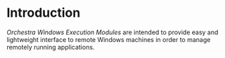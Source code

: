 # Introduction

*Orchestra Windows Execution Modules* are intended to provide easy and lightweight interface to remote Windows machines in order to manage remotely running applications.

